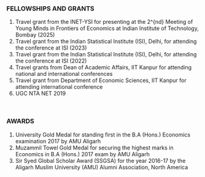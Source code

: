 ### FELLOWSHIPS AND GRANTS
<ol>
<li> Travel grant from the INET-YSI for presenting at the 2^{nd} Meeting of Young Minds in Frontiers of Economics at Indian Institute of Technology, Bombay (2025)</li>
<li> Travel grant from the Indian Statistical Institute (ISI), Delhi, for attending the conference at ISI (2023) </li>
<li> Travel grant from the Indian Statistical Institute (ISI), Delhi, for attending the conference at ISI (2022) </li>
<li>Travel grants from Dean of Academic Affairs, IIT Kanpur for attending national and international conferences</li>
<li>Travel grant from Department of Economic Sciences, IIT Kanpur for attending international conference</li>
<li>UGC NTA NET 2019</li>
</ol>
<br>

### AWARDS
<ol>
<li>University Gold Medal for standing first in the B.A (Hons.) Economics examination 2017 by AMU Aligarh</li>
<li>Muzammil Towel Gold Medal for securing the highest marks in Economics in B.A (Hons.) 2017 exam by AMU Aligarh</li>
<li>Sir Syed Global Scholar Award (SSGSA) for the year 2016-17 by the Aligarh Muslim University (AMU) Alumni Association, North America</li>
</ol>
<br>

